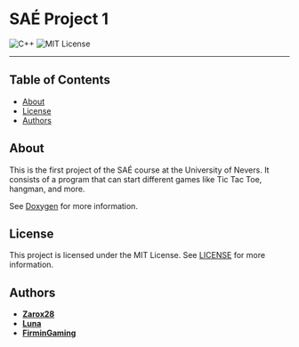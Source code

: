 # SAÉ Project 1

![C++](https://img.shields.io/badge/c++-%2300599C.svg?style=for-the-badge&logo=c%2B%2B&logoColor=white)
![MIT License](https://img.shields.io/github/license/Naereen/StrapDown.js.svg?style=for-the-badge)

---

## Table of Contents

- [About](#about)
- [License](#license)
- [Authors](#authors)

## About

This is the first project of the SAÉ course at the University of Nevers. It consists of a program that can start different games like Tic Tac Toe, hangman, and more.

See [Doxygen](docs/html/index.html) for more information.

## License

This project is licensed under the MIT License. See [LICENSE](LICENSE) for more information.

## Authors

- [**Zarox28**](https://github.com/Zarox28)
- [**Luna**](https://github.com/0x454d505459)
- [**FirminGaming**](https://github.com/firminsurgithub)